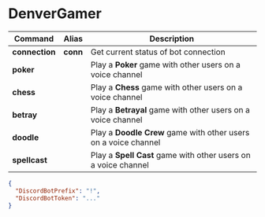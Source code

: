 # DenverGamer

| Command | Alias | Description |
| --- | --- | --- |
| **connection** | **conn** | Get current status of bot connection |
| **poker** |  | Play a **Poker** game with other users on a voice channel |
| **chess** |  | Play a **Chess** game with other users on a voice channel |
| **betray** |  | Play a **Betrayal** game with other users on a voice channel |
| **doodle** |  | Play a **Doodle Crew** game with other users on a voice channel |
| **spellcast** |  | Play a **Spell Cast** game with other users on a voice channel |

```json
{
  "DiscordBotPrefix": "!",
  "DiscordBotToken": "..."
}
```

